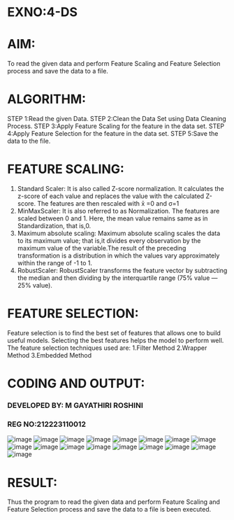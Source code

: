 # EXNO:4-DS
# AIM:
To read the given data and perform Feature Scaling and Feature Selection process and save the
data to a file.

# ALGORITHM:
STEP 1:Read the given Data.
STEP 2:Clean the Data Set using Data Cleaning Process.
STEP 3:Apply Feature Scaling for the feature in the data set.
STEP 4:Apply Feature Selection for the feature in the data set.
STEP 5:Save the data to the file.

# FEATURE SCALING:
1. Standard Scaler: It is also called Z-score normalization. It calculates the z-score of each value and replaces the value with the calculated Z-score. The features are then rescaled with x̄ =0 and σ=1
2. MinMaxScaler: It is also referred to as Normalization. The features are scaled between 0 and 1. Here, the mean value remains same as in Standardization, that is,0.
3. Maximum absolute scaling: Maximum absolute scaling scales the data to its maximum value; that is,it divides every observation by the maximum value of the variable.The result of the preceding transformation is a distribution in which the values vary approximately within the range of -1 to 1.
4. RobustScaler: RobustScaler transforms the feature vector by subtracting the median and then dividing by the interquartile range (75% value — 25% value).

# FEATURE SELECTION:
Feature selection is to find the best set of features that allows one to build useful models. Selecting the best features helps the model to perform well.
The feature selection techniques used are:
1.Filter Method
2.Wrapper Method
3.Embedded Method

# CODING AND OUTPUT:
### DEVELOPED BY: M GAYATHIRI ROSHINI
### REG NO:212223110012
![image](https://github.com/Meenu2823/EXNO-4-DS/assets/139416219/e05b71c4-9182-439a-9e37-55b7c235a0dd)
![image](https://github.com/Meenu2823/EXNO-4-DS/assets/139416219/9bd7b310-aabd-4eac-bee2-39ab373239ca)
![image](https://github.com/Meenu2823/EXNO-4-DS/assets/139416219/6a437b05-b4ab-4e5b-ab7d-cadedc24085c)
![image](https://github.com/Meenu2823/EXNO-4-DS/assets/139416219/1c02adcd-0714-4596-83ea-f59d5fb5e4f9)
![image](https://github.com/Meenu2823/EXNO-4-DS/assets/139416219/ea50ceb1-9682-4623-94fa-a1f35f869955)
![image](https://github.com/Meenu2823/EXNO-4-DS/assets/139416219/0dbf3336-0a7d-44a6-97e1-9d6908fc6985)
![image](https://github.com/Meenu2823/EXNO-4-DS/assets/139416219/31c8791c-43b4-4f50-be89-a2dde65106d5)
![image](https://github.com/Meenu2823/EXNO-4-DS/assets/139416219/0f4463d3-54ec-4759-ba14-162630d29bfb)
![image](https://github.com/Meenu2823/EXNO-4-DS/assets/139416219/f2d0f9cc-6bd9-438c-b5d7-b7d61596df8b)
![image](https://github.com/Meenu2823/EXNO-4-DS/assets/139416219/60930cb3-1a5b-4136-8c08-c1a3ad30b5e7)
![image](https://github.com/Meenu2823/EXNO-4-DS/assets/139416219/65160202-cb19-441a-a327-01d955f1f411)
![image](https://github.com/Meenu2823/EXNO-4-DS/assets/139416219/2b0389bd-d3dd-4710-9687-4537a6569a9e)
![image](https://github.com/Meenu2823/EXNO-4-DS/assets/139416219/61ea1b9c-3754-412c-aaf7-730d53e703f7)
![image](https://github.com/Meenu2823/EXNO-4-DS/assets/139416219/a989dd17-c79d-444a-a20c-785450d2f180)
![image](https://github.com/Meenu2823/EXNO-4-DS/assets/139416219/526dfd69-ee6c-484a-b611-1ef54d083d7a)
![image](https://github.com/Meenu2823/EXNO-4-DS/assets/139416219/23f49efa-96f6-4864-95f2-0a7299bf5218)
![image](https://github.com/Meenu2823/EXNO-4-DS/assets/139416219/312b8d8e-acde-4538-9cd5-7d35179445e0)
# RESULT:
Thus the program to read the given data and perform Feature Scaling and Feature Selection process and save the data to a file is been executed.
